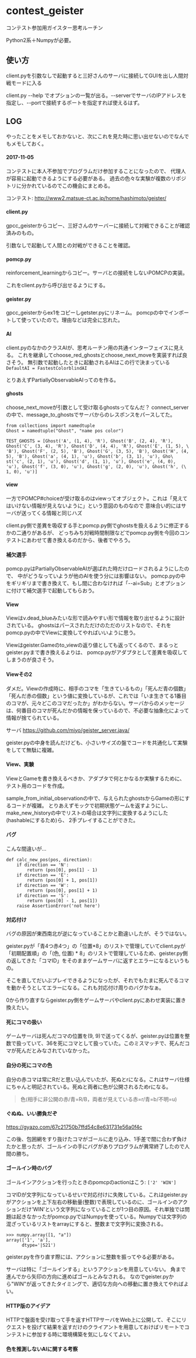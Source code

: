 # contest_geister
コンテスト参加用ガイスター思考ルーチン

Python2系＋Numpyが必要。

## 使い方

client.pyを引数なしで起動すると三好さんのサーバに接続してGUIを出し人間対戦モードに入る

client.py --help でオプションの一覧が出る。--serverでサーバのIPアドレスを指定し、--portで接続するポートを指定すれば使えるはず。

## LOG

やったことをメモしておかないと、次にこれを見た時に思い出せないのでなんでもメモしておく。

#### 2017-11-05

コンテストに本人不参加でプログラムだけ参加することになったので、
代理人が容易に起動できるようにする必要がある。
過去の色々な実験が複数のリポジトリに分かれているのでこの機会にまとめる。

コンテスト: http://www2.matsue-ct.ac.jp/home/hashimoto/geister/

#### client.py

gpcc_geisterからコピー、三好さんのサーバーに接続して対戦できることが確認済みのもの。

引数なしで起動して人間との対戦ができることを確認。

#### pomcp.py

reinforcement_learningからコピー。サーバとの接続をしないPOMCPの実装。

これをclient.pyから呼び出せるようにする。

#### geister.py

gpcc_geisterからex1をコピーしgetster.pyにリネーム。
pomcpの中でインポートして使っていたので。理由などは完全に忘れた。

#### AI

client.pyのなかのクラスAIが、思考ルーチン用の共通インターフェイスに見える。
これを継承してchoose_red_ghostsとchoose_next_moveを実装すれば良さそう。
無引数で起動したときに起動されるAIはこの行で決まっている `DefaultAI = FastestColorblindAI` 

とりあえずPartiallyObservableAIってのを作る。

#### ghosts

choose_next_moveが引数として受け取るghostsってなんだ？
connect_serverの中で、message_to_ghostsでサーバからのレスポンスをパースしてた。

```
from collections import namedtuple
Ghost = namedtuple("Ghost", "name pos color")

TEST_GHOSTS = [Ghost('A', (1, 4), 'R'), Ghost('B', (2, 4), 'R'), Ghost('C', (3, 4), 'R'), Ghost('D', (4, 4), 'R'), Ghost('E', (1, 5), \
'B'), Ghost('F', (2, 5), 'B'), Ghost('G', (3, 5), 'B'), Ghost('H', (4, 5), 'B'), Ghost('a', (4, 1), 'u'), Ghost('b', (3, 1), 'u'), Gho\
st('c', (2, 1), 'u'), Ghost('d', (1, 1), 'u'), Ghost('e', (4, 0), 'u'), Ghost('f', (3, 0), 'u'), Ghost('g', (2, 0), 'u'), Ghost('h', (\
1, 0), 'u')]
```

#### view

一方でPOMCP#choiceが受け取るのはviewってオブジェクト。これは「見えてはいけない情報が見えないように」という意図のものなので
意味合い的にはサーバが送ってくる情報と同じハズ

client.py側で差異を吸収する手とpomcp.py側でghostsを扱えるように修正するかの二通りがあるが、
どっちみち対戦時間制限などでpomcp.py側を今回のコンテストにあわせて書き換えるのだから、後者でやろう。

#### 補欠選手

pomcp.pyはPartiallyObservableAIが選ばれた時だけロードされるようにしたので、
中がどうなっていようが他のAIを使う分には影響はない。
pomcp.pyの中をギリギリまで書き換えて、もし間に合わなければ「--ai=Sub」とオプションに付けて補欠選手で起動してもらおう。

#### View

Viewはv.dead_blueみたいな形で読みやすい形で情報を取り出せるように設計されている。
ghostsはパースされただけのただのリストなので、それをpomcp.pyの中でViewに変換してやればいいように思う。

Viewはgeister.Gameのto_viewの返り値としても返ってくるので、まるっとgeister.pyまで書き換えるよりは、
pomcp.pyがアダプタとして差異を吸収してしまうのが良さそう。

#### Viewその2

ダメだ。Viewの作成時に、相手のコマを「生きているもの」「死んだ青の個数」「死んだ赤の個数」という値に変換しているが、これでは「いま生きてる1番目のコマが、元々どこのコマだったか」がわからない。サーバからのメッセージは、何番目のコマが死んだかの情報を保っているので、不必要な抽象化によって情報が捨てられている。

サーバ https://github.com/miyo/geister_server.java/

geister.pyの中身を読んだけども、小さいサイズの盤でコードを共通化して実験をしてて無駄に複雑。

#### View、実験

ViewとGameを書き換えるべきか、アダプタで何とかなるか実験するために、テスト用のコードを作成。

sample_from_initial_observationの中で、与えられたghostsからGameの形にするコードが複雑。
とりあえずモックで初期状態ゲームを返すようにし、
make_new_historyの中でリストの場合は文字列に変換するようにした(hashableにするため)ら、
2手プレイすることができた。

#### バグ

こんな間違いが…

```
def calc_new_pos(pos, direction):
    if direction == 'N':
        return (pos[0], pos[1] - 1)
    if direction == 'E':
        return (pos[0] + 1, pos[1])
    if direction == 'W':
        return (pos[0], pos[1] + 1)
    if direction == 'S':
        return (pos[0] - 1, pos[1])
    raise AssertionError('not here')
```

#### 対応付け

バグの原因が東西南北が逆になっていることかと勘違いしたが、そうではない。

geister.pyが「青4つ赤4つ」の「位置*8」のリストで管理していてclient.pyが「初期配置順」の「(色, 位置) * 8」のリストで管理しているため、geister.py側の返してきた「コマID」をそのままゲームサーバに返すとエラーになるというもの。

そこを直してだいぶプレイできるようになったが、それでもたまに死んでるコマを動かそうとしてエラーになる。これも対応付け周りのバグかなぁ。

0から作り直すならgeister.py側をゲームサーバやclient.pyにあわせ実装に置き換えたい。

#### 死にコマの扱い

ゲームサーバは死んだコマの位置を(9, 9)で送ってくるが、geister.pyは位置を整数で扱っていて、36を死にコマとして扱っていた。このミスマッチで、死んだコマが死んだとみなされていなかった。

#### 自分の死にコマの色

自分の赤コマは常にRだと思い込んでいたが、死ぬとrになる。これはサーバ仕様にちゃんと明記されている。死ぬと両者に色が公開されるためrになる。

>色(相手に非公開の赤/青=R/B，両者が見えている赤=r/青=b/不明=u)

#### ぐぬぬ、いい勝負だぞ

https://gyazo.com/67c21750b7ffd54c8e631731e56a0f4c

この後、包囲網をすり抜けたコマがゴールに走り込み、1手差で間に合わず負けたかと思ったが、ゴールインの手にバグがありプログラムが異常終了したので人間の勝ち。

#### ゴールイン時のバグ

ゴールインアクションを行ったときのpomcpのactionはこう: `['2' 'WIN']`

コマIDが文字列になっているせいで対応付けに失敗している。これはgeister.pyがアクションを上下左右の移動量(整数)で表現しているのに、ゴールインのアクションだけ'WIN'という文字列になっていることが1つ目の原因。それ単独では問題は起きなかったがpomcp.pyではNumpyを使っている。Numpyでは文字列の混ざっているリストをarrayにすると、整数まで文字列に変換される。

```
>>> numpy.array([1, "a"])
array(['1', 'a'],
      dtype='|S21')
```

geister.pyを作り直す際には、アクションに整数を振ってやる必要がある。

サーバは特に「ゴールインする」というアクションを用意していない。
角まで進んでから矢印の方向に進めばゴールとみなされる。
なのでgeister.pyから"WIN"が返ってきたタイミングで、適切な方向への移動に置き換えてやればよい。


#### HTTP版のアイデア

HTTPで盤面を受け取って手を返すHTTPサーバをWeb上に公開して、そこにリクエストを投げて結果を返すだけのクライアントを用意しておけばリモートでコンテストに参加する時に環境構築を気にしなくてよい。

#### 色を推測しないAIに関する考察


